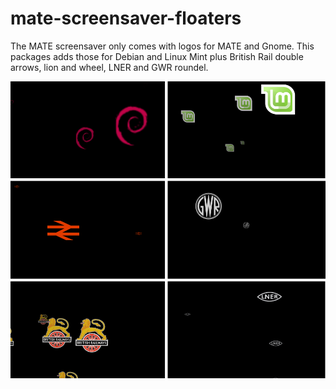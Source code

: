 # mate-screensaver-floaters
The MATE screensaver only comes with logos for MATE and Gnome.  This packages adds those for Debian and Linux Mint plus British Rail double arrows, lion and wheel, LNER and GWR roundel.

![Screenshots](https://github.com/ThePillenwerfer/mate-screensaver-floaters/blob/main/Screenshots.png)
